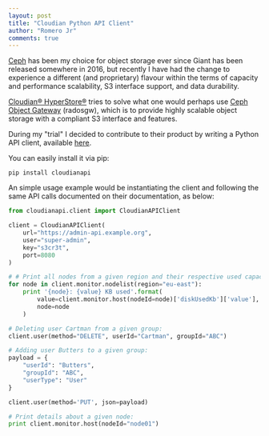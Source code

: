 ```yaml
---
layout: post
title: "Cloudian Python API Client"
author: "Romero Jr"
comments: true
---
```


[Ceph](https://ceph.com/ceph-storage/object-storage/) has been my choice for object storage ever since Giant has been released somewhere in 2016, but recently I have had the change to experience a different (and proprietary) flavour within the terms of capacity and performance scalability, S3 interface support, and data durability.

[Cloudian® HyperStore®](https://cloudian.com/products/hyperstore/) tries to solve what one would perhaps use [Ceph Object Gateway](http://docs.ceph.com/docs/master/radosgw/) (radosgw), which is to provide highly scalable object storage with a compliant S3 interface and features.

During my "trial" I decided to contribute to their product by writing a Python API client, available [here](https://github.com/romerojunior/cloudian-api).

You can easily install it via pip:

```
pip install cloudianapi
```

An simple usage example would be instantiating the client and following the same API calls documented on their documentation, as below:

```python
from cloudianapi.client import CloudianAPIClient

client = CloudianAPIClient(
    url="https://admin-api.example.org",
    user="super-admin",
    key="s3cr3t",
    port=8080
)

# # Print all nodes from a given region and their respective used capacity:
for node in client.monitor.nodelist(region="eu-east"):
    print '{node}: {value} KB used'.format(
        value=client.monitor.host(nodeId=node)['diskUsedKb']['value'],
        node=node
    )

# Deleting user Cartman from a given group:
client.user(method="DELETE", userId="Cartman", groupId="ABC")

# Adding user Butters to a given group:
payload = {
    "userId": "Butters",
    "groupId": "ABC",
    "userType": "User"
}

client.user(method='PUT', json=payload)

# Print details about a given node:
print client.monitor.host(nodeId="node01")
```
